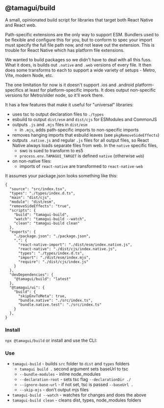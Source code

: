 ## @tamagui/build

A small, opinionated build script for libraries that target both React Native and React web.

Path-specific extensions are the only way to support ESM. Bundlers used to be flexible and configure this for you, but to conform to spec your import must specify the full file path now, and not leave out the extension. This is trouble for React Native which has platform file extensions.

We wanted to build packages so we didn't have to deal with all this fuss. What it does, is builds out `.native` and `.web` versions of every file. It then does some transforms to each to support a wide variety of setups - Metro, Vite, modern Node, etc.

The one limitation for now is it doesn't support .ios and .android platform-specifics at least for platform-specific imports. It does output non-specific versions for Metro/older node, so it'll work there.

It has a few features that make it useful for "universal" libraries:

- uses tsc to output declaration files to `./types`
- esbuild to output `dist/esm` and `dist/cjs` for ESModules and CommonJS
- outputs `.js` and `.mjs` files in `dist/esm`
  - in `.mjs`, adds path-specific imports to non-specific imports
- removes hanging imports that esbuild leaves (see `pkgRemoveSideEffects`)
- outputs `.native.js` and regular `.js` files for all output files, so React Native always loads separate files from web. In the `native` specific files,
  - swc is sued to transform to es5
  - `process.env.TAMAGUI_TARGET` is defined `native` (otherwise `web`)
- on non-native files:
  - imports of `react-native` are transformed to `react-native-web`

It assumes your package.json looks something like this:

```
{
  "source": "src/index.tsx",
  "types": "./types/index.d.ts",
  "main": "dist/cjs",
  "module": "dist/esm",
  "removeSideEffects": "true",
  "scripts": {
    "build": "tamagui-build",
    "watch": "tamagui-build --watch",
    "clean": "tamagui-build clean"
  },
  "exports": {
    "./package.json": "./package.json",
    ".": {
      "react-native-import": "./dist/esm/index.native.js",
      "react-native": "./dist/cjs/index.native.js",
      "types": "./types/index.d.ts",
      "import": "./dist/esm/index.mjs",
      "require": "./dist/cjs/index.js"
    }
  },
  "devDependencies": {
    "@tamagui/build": "latest"
  },
  "@tamagui/ui": {
    "build": {
      "skipEnvToMeta": true,
      "bundle.native": "./src/index.ts",
      "bundle.native.test": "./src/index.ts"
    }
  },
}
```

### Install

`npx @tamagui/build` or install and use the CLI:

### Use

- `tamagui-build` - builds `src` folder to `dist` and `types` folders
  - `tamagui build .` second argument sets baseUrl to tsc
  - `--bundle-modules` - inline node_modules
  - `--declaration-root` - sets tsc flag `--declarationDir ./`
  - `--ignore-base-url` - if not set, tsc is passed `--baseUrl .`
  - `--skip-mjs` - don't output mjs files
- `tamagui-build --watch` - watches for changes and does the above
- `tamagui-build clean` - cleans dist, types, node_modules folders

